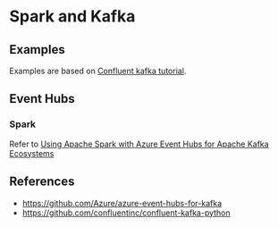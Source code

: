 # Spark and Kafka

## Examples

Examples are based on [Confluent kafka tutorial](https://www.confluent.io/blog/introduction-to-apache-kafka-for-python-programmers).


## Event Hubs

### Spark

Refer to [Using Apache Spark with Azure Event Hubs for Apache Kafka Ecosystems](https://github.com/Azure/azure-event-hubs-for-kafka/tree/master/tutorials/spark#running-spark)

## References

- https://github.com/Azure/azure-event-hubs-for-kafka
- https://github.com/confluentinc/confluent-kafka-python